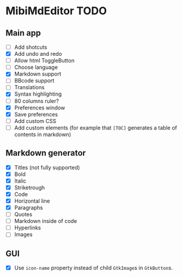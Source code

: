 # MibiMdEditor TODO

## Main app

- [ ] Add shotcuts
- [x] Add undo and redo
- [ ] Allow html ToggleButton
- [ ] Choose language
- [x] Markdown support
- [ ] BBcode support
- [ ] Translations
- [x] Syntax highlighting
- [ ] 80 columns ruler?
- [x] Preferences window
- [x] Save preferences
- [ ] Add custom CSS
- [ ] Add custom elements (for example that `[TOC]` generates a table of
contents in markdown)

## Markdown generator

- [x] Titles (not fully supported)
- [x] Bold
- [x] Italic
- [x] Striketrough
- [x] Code
- [x] Horizontal line
- [x] Paragraphs
- [ ] Quotes
- [ ] Markdown inside of code
- [ ] Hyperlinks
- [ ] Images

## GUI

- [x] Use `icon-name` property instead of child `GtkImage`s in `GtkButton`s.

